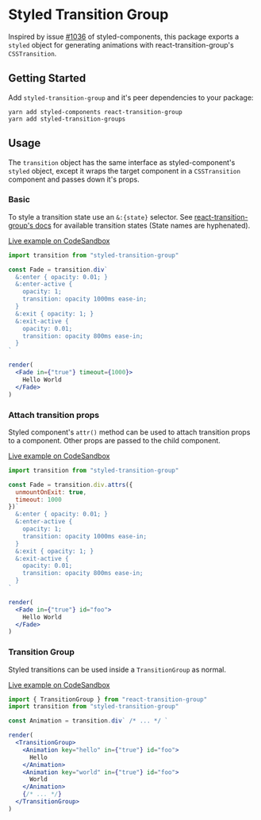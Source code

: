 Styled Transition Group
===

Inspired by issue [#1036](https://github.com/styled-components/styled-components/issues/1036) of styled-components, this package exports a `styled` object for generating animations with react-transition-group's `CSSTransition`.

Getting Started
---

Add `styled-transition-group` and it's peer dependencies to your package:

```shell
yarn add styled-components react-transition-group
yarn add styled-transition-groups
```

Usage
---

The `transition` object has the same interface as styled-component's `styled` object, except it wraps the target component in a `CSSTransition` component and passes down it's props.

### Basic

To style a transition state use an `&:{state}` selector. See [react-transition-group's docs](https://reactcommunity.org/react-transition-group/#CSSTransition-prop-classNames) for available transition states (State names are hyphenated).

[Live example on CodeSandbox](https://stackblitz.com/edit/01-styled-transition-group?file=index.js)

```jsx
import transition from "styled-transition-group"

const Fade = transition.div`
  &:enter { opacity: 0.01; }
  &:enter-active {
    opacity: 1;
    transition: opacity 1000ms ease-in;
  }
  &:exit { opacity: 1; }
  &:exit-active {
    opacity: 0.01;
    transition: opacity 800ms ease-in;
  }
`

render(
  <Fade in={"true"} timeout={1000}>
    Hello World
  </Fade>
)
```

### Attach transition props

Styled component's `attr()` method can be used to attach transition props to a component. Other props are passed to the child component.

[Live example on CodeSandbox](https://stackblitz.com/edit/01-styled-transition-group?file=index.js)

```jsx
import transition from "styled-transition-group"

const Fade = transition.div.attrs({
  unmountOnExit: true,
  timeout: 1000
})`
  &:enter { opacity: 0.01; }
  &:enter-active {
    opacity: 1;
    transition: opacity 1000ms ease-in;
  }
  &:exit { opacity: 1; }
  &:exit-active {
    opacity: 0.01;
    transition: opacity 800ms ease-in;
  }
`

render(
  <Fade in={"true"} id="foo">
    Hello World
  </Fade>
)
```

### Transition Group

Styled transitions can be used inside a `TransitionGroup` as normal.

[Live example on CodeSandbox](https://stackblitz.com/edit/01-styled-transition-group?file=index.js)

```jsx
import { TransitionGroup } from "react-transition-group"
import transition from "styled-transition-group"

const Animation = transition.div` /* ... */ `

render(
  <TransitionGroup>
    <Animation key="hello" in={"true"} id="foo">
      Hello
    </Animation>
    <Animation key="world" in={"true"} id="foo">
      World
    </Animation>
    {/* ... */}
  </TransitionGroup>
)
```
